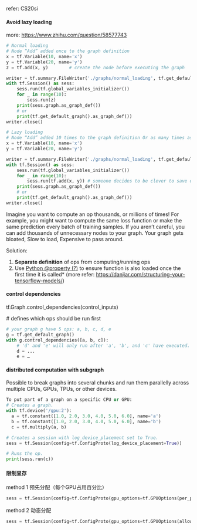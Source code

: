 refer: CS20si



#### Avoid lazy loading

more: https://www.zhihu.com/question/58577743

```python
# Normal loading
# Node “Add” added once to the graph definition
x = tf.Variable(10, name='x')
y = tf.Variable(20, name='y')
z = tf.add(x, y) 		# create the node before executing the graph

writer = tf.summary.FileWriter('./graphs/normal_loading', tf.get_default_graph())
with tf.Session() as sess:
	sess.run(tf.global_variables_initializer())
	for _ in range(10):
		sess.run(z)
    print(sess.graph.as_graph_def())
    # or
    print(tf.get_default_graph().as_graph_def())
writer.close()
```

```python
# Lazy loading
# Node “Add” added 10 times to the graph definition Or as many times as you want to compute z
x = tf.Variable(10, name='x')
y = tf.Variable(20, name='y')

writer = tf.summary.FileWriter('./graphs/normal_loading', tf.get_default_graph())
with tf.Session() as sess:
	sess.run(tf.global_variables_initializer())
	for _ in range(10):
		sess.run(tf.add(x, y)) # someone decides to be clever to save one line of code
    print(sess.graph.as_graph_def())
    # or
    print(tf.get_default_graph().as_graph_def())
writer.close()
```

Imagine you want to compute an op thousands, or millions of times! For example, you might want to compute the same loss function or make the same prediction every batch of training samples. If you aren’t careful, you can add thousands of unnecessary nodes to your graph. Your graph gets bloated, Slow to load, Expensive to pass around. 

Solution:

1. **Separate definition** of ops from computing/running ops 
2. Use <u>Python @property (?)</u> to ensure function is also loaded once the first time it is called* (more refer: https://danijar.com/structuring-your-tensorflow-models/)



#### control dependencies

tf.Graph.control_dependencies(control_inputs)

\# defines which ops should be run first

```python
# your graph g have 5 ops: a, b, c, d, e
g = tf.get_default_graph()
with g.control_dependencies([a, b, c]):
	# 'd' and 'e' will only run after 'a', 'b', and 'c' have executed.
	d = ...
	e = …
```



 

#### distributed computation with subgraph

Possible to break graphs into several chunks and run them parallelly across multiple CPUs, GPUs, TPUs, or other devices.

```python
To put part of a graph on a specific CPU or GPU:
# Creates a graph.
with tf.device('/gpu:2'):
  a = tf.constant([1.0, 2.0, 3.0, 4.0, 5.0, 6.0], name='a')
  b = tf.constant([1.0, 2.0, 3.0, 4.0, 5.0, 6.0], name='b')
  c = tf.multiply(a, b)

# Creates a session with log_device_placement set to True.
sess = tf.Session(config=tf.ConfigProto(log_device_placement=True))

# Runs the op.
print(sess.run(c))
```





#### 限制显存

method 1 预先分配（每个GPU占用百分比）

```python
sess = tf.Session(config=tf.ConfigProto(gpu_options=tf.GPUOptions(per_process_gpu_memory_fraction=0.333)))
```



method 2 动态分配

```python
sess = tf.Session(config=tf.ConfigProto(gpu_options=tf.GPUOptions(allow_growth=True)))
```

















